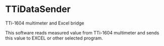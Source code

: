 # TTiDataSender
TTi-1604 multimeter and Excel bridge

This software reads measured value from TTi-1604 multimeter and sends this value to EXCEL or other selected program.
